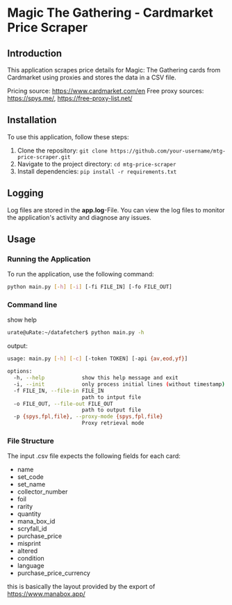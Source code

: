 # Magic The Gathering - Cardmarket Price Scraper

## Introduction
This application scrapes price details for Magic: The Gathering cards from Cardmarket using proxies and stores the data in a CSV file.

Pricing source: https://www.cardmarket.com/en
Free proxy sources: https://spys.me/, https://free-proxy-list.net/

## Installation
To use this application, follow these steps:

1. Clone the repository: `git clone https://github.com/your-username/mtg-price-scraper.git`
2. Navigate to the project directory: `cd mtg-price-scraper`
3. Install dependencies: `pip install -r requirements.txt`

## Logging
Log files are stored in the **app.log**-File. You can view the log files to monitor the application's activity and diagnose any issues.

## Usage
### Running the Application
To run the application, use the following command:

```sh
python main.py [-h] [-i] [-fi FILE_IN] [-fo FILE_OUT]
```
### Command line
show help
```sh
urate@uRate:~/datafetcher$ python main.py -h
```
output:
```sh
usage: main.py [-h] [-c] [-token TOKEN] [-api {av,eod,yf}]

options:
  -h, --help            show this help message and exit
  -i, --init            only process initial lines (without timestamp)
  -f FILE_IN, --file-in FILE_IN
                        path to intput file
  -o FILE_OUT, --file-out FILE_OUT
                        path to output file
  -p {spys,fpl,file}, --proxy-mode {spys,fpl,file}
                        Proxy retrieval mode
```

### File Structure
The input .csv file expects the following fields for each card:
- name
- set_code
- set_name
- collector_number
- foil
- rarity
- quantity
- mana_box_id 
- scryfall_id
- purchase_price
- misprint
- altered
- condition
- language
- purchase_price_currency

this is basically the layout provided by the export of https://www.manabox.app/ 